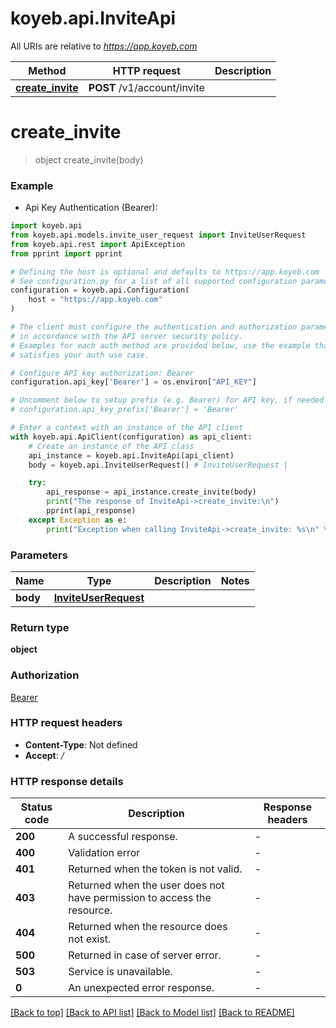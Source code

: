# koyeb.api.InviteApi

All URIs are relative to *https://app.koyeb.com*

Method | HTTP request | Description
------------- | ------------- | -------------
[**create_invite**](InviteApi.md#create_invite) | **POST** /v1/account/invite | 


# **create_invite**
> object create_invite(body)

### Example

* Api Key Authentication (Bearer):

```python
import koyeb.api
from koyeb.api.models.invite_user_request import InviteUserRequest
from koyeb.api.rest import ApiException
from pprint import pprint

# Defining the host is optional and defaults to https://app.koyeb.com
# See configuration.py for a list of all supported configuration parameters.
configuration = koyeb.api.Configuration(
    host = "https://app.koyeb.com"
)

# The client must configure the authentication and authorization parameters
# in accordance with the API server security policy.
# Examples for each auth method are provided below, use the example that
# satisfies your auth use case.

# Configure API key authorization: Bearer
configuration.api_key['Bearer'] = os.environ["API_KEY"]

# Uncomment below to setup prefix (e.g. Bearer) for API key, if needed
# configuration.api_key_prefix['Bearer'] = 'Bearer'

# Enter a context with an instance of the API client
with koyeb.api.ApiClient(configuration) as api_client:
    # Create an instance of the API class
    api_instance = koyeb.api.InviteApi(api_client)
    body = koyeb.api.InviteUserRequest() # InviteUserRequest | 

    try:
        api_response = api_instance.create_invite(body)
        print("The response of InviteApi->create_invite:\n")
        pprint(api_response)
    except Exception as e:
        print("Exception when calling InviteApi->create_invite: %s\n" % e)
```



### Parameters


Name | Type | Description  | Notes
------------- | ------------- | ------------- | -------------
 **body** | [**InviteUserRequest**](InviteUserRequest.md)|  | 

### Return type

**object**

### Authorization

[Bearer](../README.md#Bearer)

### HTTP request headers

 - **Content-Type**: Not defined
 - **Accept**: */*

### HTTP response details

| Status code | Description | Response headers |
|-------------|-------------|------------------|
**200** | A successful response. |  -  |
**400** | Validation error |  -  |
**401** | Returned when the token is not valid. |  -  |
**403** | Returned when the user does not have permission to access the resource. |  -  |
**404** | Returned when the resource does not exist. |  -  |
**500** | Returned in case of server error. |  -  |
**503** | Service is unavailable. |  -  |
**0** | An unexpected error response. |  -  |

[[Back to top]](#) [[Back to API list]](../README.md#documentation-for-api-endpoints) [[Back to Model list]](../README.md#documentation-for-models) [[Back to README]](../README.md)


